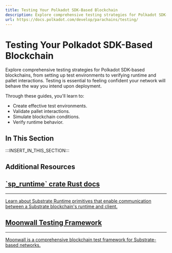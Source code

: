 ```yaml
---
title: Testing Your Polkadot SDK-Based Blockchain
description: Explore comprehensive testing strategies for Polkadot SDK-based blockchains, from setting up test environments to verifying runtime and pallet interactions.
url: https://docs.polkadot.com/develop/parachains/testing/
---
```


# Testing Your Polkadot SDK-Based Blockchain

Explore comprehensive testing strategies for Polkadot SDK-based blockchains, from setting up test environments to verifying runtime and pallet interactions. Testing is essential to feeling confident your network will behave the way you intend upon deployment.

Through these guides, you'll learn to:

- Create effective test environments.
- Validate pallet interactions.
- Simulate blockchain conditions.
- Verify runtime behavior.

## In This Section

:::INSERT_IN_THIS_SECTION:::

## Additional Resources

<div class="subsection-wrapper">
  <div class="card">
    <a href="https://paritytech.github.io/polkadot-sdk/master/sp_runtime/" target="_blank">
      <h2 class="title">`sp_runtime` crate Rust docs</h2>
      <hr>
      <p class="description">Learn about Substrate Runtime primitives that enable communication between a Substrate blockchain's runtime and client.</p>
    </a>
  </div>
  <div class="card">
    <a href="https://github.com/Moonsong-Labs/moonwall" target="_blank">
      <h2 class="title">Moonwall Testing Framework</h2>
      <hr>
      <p class="description">Moonwall is a comprehensive blockchain test framework for Substrate-based networks.</p>
    </a>
  </div>
</div>
